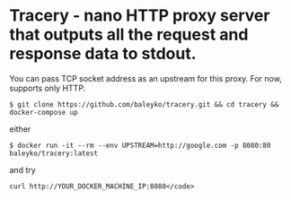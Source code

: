 # Tracery - nano HTTP proxy server that outputs all the request and response data to stdout.

You can pass TCP socket address as an upstream for this proxy. For now, supports only HTTP.

```shell
$ git clone https://github.com/baleyko/tracery.git && cd tracery && docker-compose up
```

either

```shell
$ docker run -it --rm --env UPSTREAM=http://google.com -p 8080:80 baleyko/tracery:latest
```

and try

```shell
curl http://YOUR_DOCKER_MACHINE_IP:8080</code>
```
